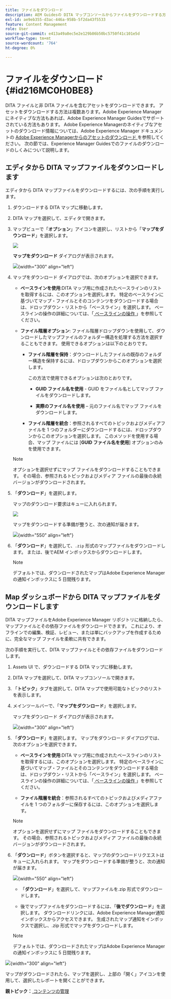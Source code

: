 ```yaml
---
title: ファイルをダウンロード
description: AEM Guidesの DITA マップコンソールからファイルをダウンロードする方法と、AEM リポジトリに DITA マップファイルを書き出す方法を説明します。
exl-id: ae9eb355-d3ac-446a-958b-5f2da43f5533
feature: Content Management
role: User
source-git-commit: e413a49a8ec5e2e129b86b50bc5750f41c101e5d
workflow-type: tm+mt
source-wordcount: '764'
ht-degree: 0%

---
```


# ファイルをダウンロード {#id216MC0H0BE8}

DITA ファイルと非 DITA ファイルを含むアセットをダウンロードできます。 アセットをダウンロードする方法は複数あります。Adobe Experience Managerにネイティブな方法もあれば、Adobe Experience Manager Guidesでサポートされている方法もあります。 Adobe Experience Managerのネイティブなアセットのダウンロード情報については、Adobe Experience Manager ドキュメントの [Adobe Experience Managerからのアセットのダウンロード ](https://experienceleague.adobe.com/docs/experience-manager-cloud-service/assets/manage/download-assets-from-aem.html) を参照してください。 次の節では、Experience Manager Guidesでのファイルのダウンロードのしくみについて説明します。

## エディタから DITA マップファイルをダウンロードします

エディタから DITA マップファイルをダウンロードするには、次の手順を実行します。

1. ダウンロードする DITA マップに移動します。
1. DITA マップを選択して、エディタで開きます。

1. マップビューで「**オプション**」アイコンを選択し、リストから「**マップをダウンロード**」を選択します。

   ![](images/download-map-option-editor.png)

   **マップをダウンロード** ダイアログが表示されます。

   ![](images/download-map-dialog-new.png){width="300" align="left"}

1. マップをダウンロード ダイアログでは、次のオプションを選択できます。

   - **ベースラインを使用**:DITA マップ用に作成されたベースラインのリストを取得するには、このオプションを選択します。 特定のベースラインに基づいてマップ・ファイルとそのコンテンツをダウンロードする場合は、ドロップダウン・リストから「ベースライン」を選択します。 ベースラインの操作の詳細については、「[ ベースラインの操作 ](generate-output-use-baseline-for-publishing.md#)」を参照してください。

   - **ファイル階層オプション**: ファイル階層ドロップダウンを使用して、ダウンロードしたマップファイルのフォルダー構造を処理する方法を選択することもできます。 使用できるオプションは以下のとおりです。

      - **ファイル階層を保持**：ダウンロードしたファイルの既存のフォルダー構造を保持するには、ドロップダウンからこのオプションを選択します。

        この方法で使用できるオプションは次のとおりです。

         - **GUID ファイル名を使用** - GUID をファイル名としてマップ ファイルをダウンロードします。

         - **実際のファイル名を使用** – 元のファイル名でマップ ファイルをダウンロードします。

      - **ファイル階層を統合**：参照されるすべてのトピックおよびメディアファイルを 1 つのフォルダーにダウンロードするには、ドロップダウンからこのオプションを選択します。 このメソッドを使用する場合、マップ ファイルには [**GUID ファイル名を使用**] オプションのみを使用できます。

   >[!NOTE]
   >
   > オプションを選択せずにマップ ファイルをダウンロードすることもできます。 その場合、参照されるトピックおよびメディア ファイルの最後の永続バージョンがダウンロードされます。

1. 「**ダウンロード**」を選択します。

   マップのダウンロード要求はキューに入れられます。

   ![](images/download-map-notification.png)

   マップをダウンロードする準備が整うと、次の通知が届きます。

   ![](images/download-map-success-message.png){width="550" align="left"}

1. 「**ダウンロード**」を選択して、`.zip` 形式のマップファイルをダウンロードします。 または、後でAEM インボックスからダウンロードします。

   >[!NOTE]
   >
   > デフォルトでは、ダウンロードされたマップはAdobe Experience Managerの通知インボックスに 5 日間残ります。

## Map ダッシュボードから DITA マップファイルをダウンロードします

DITA マップファイルをAdobe Experience Manager リポジトリに格納したら、マップファイルとその依存ファイルをダウンロードできます。 これにより、オフラインでの編集、検証、レビュー、または単にバックアップを作成するために、完全なマップ ファイルを柔軟に共有できます。

次の手順を実行して、DITA マップファイルとその依存ファイルをダウンロードします。

1. Assets UI で、ダウンロードする DITA マップに移動します。

1. DITA マップを選択して、DITA マップコンソールで開きます。

1. 「**トピック**」タブを選択して、DITA マップで使用可能なトピックのリストを表示します。

1. メインツールバーで、「**マップをダウンロード**」を選択します。

   マップをダウンロード ダイアログが表示されます。

   ![](images/download-map.png){width="300" align="left"}

1. 「**ダウンロード**」を選択します。 マップをダウンロード ダイアログでは、次のオプションを選択できます。

   - **ベースラインを使用**:DITA マップ用に作成されたベースラインのリストを取得するには、このオプションを選択します。 特定のベースラインに基づいてマップ・ファイルとそのコンテンツをダウンロードする場合は、ドロップダウン・リストから「ベースライン」を選択します。 ベースラインの操作の詳細については、「[ ベースラインの操作 ](generate-output-use-baseline-for-publishing.md#)」を参照してください。

   - **ファイル階層を統合**：参照されるすべてのトピックおよびメディアファイルを 1 つのフォルダーに保存するには、このオプションを選択します。


   >[!NOTE]
   >
   > オプションを選択せずにマップ ファイルをダウンロードすることもできます。 その場合、参照されるトピックおよびメディア ファイルの最後の永続バージョンがダウンロードされます。

1. 「**ダウンロード**」ボタンを選択すると、マップのダウンロードリクエストはキューに入れられます。 マップをダウンロードする準備が整うと、次の通知が届きます。

   ![](images/download-map-prompt.png){width="550" align="left"}

   - 「**ダウンロード**」を選択して、マップファイルを.zip 形式でダウンロードします。

   - 後でマップファイルをダウンロードするには、「**後でダウンロード**」を選択します。 ダウンロードリンクには、Adobe Experience Manager通知インボックスからアクセスできます。 生成されたマップ通知をインボックスで選択し、.zip 形式でマップをダウンロードします。

   >[!NOTE]
   >
   > デフォルトでは、ダウンロードされたマップはAdobe Experience Managerの通知インボックスに 5 日間残ります。

![](images/download-map-inbox.png){width="300" align="left"}

マップがダウンロードされたら、マップを選択し、上部の「開く」アイコンを使用して、選択したレポートを開くことができます。

**親トピック：**[ コンテンツの管理 ](authoring.md)
